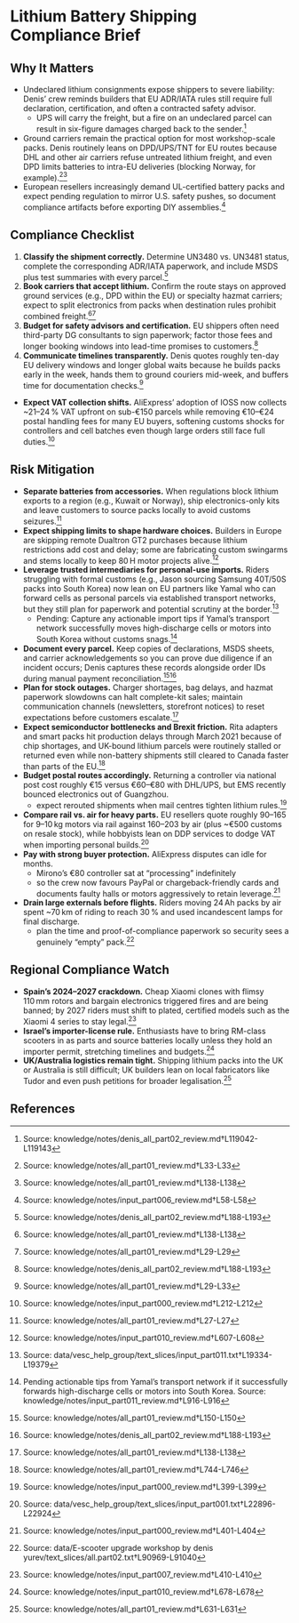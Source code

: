 # Lithium Battery Shipping Compliance Brief

## Why It Matters

- Undeclared lithium consignments expose shippers to severe liability: Denis’ crew reminds builders that EU ADR/IATA rules still require full declaration, certification, and often a contracted safety advisor.
  - UPS will carry the freight, but a fire on an undeclared parcel can result in six-figure damages charged back to the sender.[^1]
- Ground carriers remain the practical option for most workshop-scale packs. Denis routinely leans on DPD/UPS/TNT for EU routes because DHL and other air carriers refuse untreated lithium freight, and even DPD limits batteries to intra-EU deliveries (blocking Norway, for example).[^2][^3]
- European resellers increasingly demand UL-certified battery packs and expect pending regulation to mirror U.S. safety pushes, so document compliance artifacts before exporting DIY assemblies.[^4]

## Compliance Checklist

1. **Classify the shipment correctly.** Determine UN3480 vs. UN3481 status, complete the corresponding ADR/IATA paperwork, and include MSDS plus test summaries with every parcel.[^5]
2. **Book carriers that accept lithium.** Confirm the route stays on approved ground services (e.g., DPD within the EU) or specialty hazmat carriers; expect to split electronics from packs when destination rules prohibit combined freight.[^3][^6]
3. **Budget for safety advisors and certification.** EU shippers often need third-party DG consultants to sign paperwork; factor those fees and longer booking windows into lead-time promises to customers.[^5]
4. **Communicate timelines transparently.** Denis quotes roughly ten-day EU delivery windows and longer global waits because he builds packs early in the week, hands them to ground couriers mid-week, and buffers time for documentation checks.[^7]

- **Expect VAT collection shifts.** AliExpress’ adoption of IOSS now collects ~21–24 % VAT upfront on sub-€150 parcels while removing €10–€24 postal handling fees for many EU buyers, softening customs shocks for controllers and cell batches even though large orders still face full duties.[^8]

## Risk Mitigation

- **Separate batteries from accessories.** When regulations block lithium exports to a region (e.g., Kuwait or Norway), ship electronics-only kits and leave customers to source packs locally to avoid customs seizures.[^9]
- **Expect shipping limits to shape hardware choices.** Builders in Europe are skipping remote Dualtron GT2 purchases because lithium restrictions add cost and delay; some are fabricating custom swingarms and stems locally to keep 80 H motor projects alive.[^dualtron-ship]
- **Leverage trusted intermediaries for personal-use imports.** Riders struggling with formal customs (e.g., Jason sourcing Samsung 40T/50S packs into South Korea) now lean on EU partners like Yamal who can forward cells as personal parcels via established transport networks, but they still plan for paperwork and potential scrutiny at the border.[^10]
  - Pending: Capture any actionable import tips if Yamal’s transport network successfully moves high-discharge cells or motors into South Korea without customs snags.[^yamal-korea]
- **Document every parcel.** Keep copies of declarations, MSDS sheets, and carrier acknowledgements so you can prove due diligence if an incident occurs; Denis captures these records alongside order IDs during manual payment reconciliation.[^11][^5]
- **Plan for stock outages.** Charger shortages, bag delays, and hazmat paperwork slowdowns can halt complete-kit sales; maintain communication channels (newsletters, storefront notices) to reset expectations before customers escalate.[^3]
- **Expect semiconductor bottlenecks and Brexit friction.** Rita adapters and smart packs hit production delays through March 2021 because of chip shortages, and UK-bound lithium parcels were routinely stalled or returned even while non-battery shipments still cleared to Canada faster than parts of the EU.[^rita_shipping_delays]
- **Budget postal routes accordingly.** Returning a controller via national post cost roughly €15 versus €60–€80 with DHL/UPS, but EMS recently bounced electronics out of Guangzhou.
  - expect rerouted shipments when mail centres tighten lithium rules.[^12]
- **Compare rail vs. air for heavy parts.** EU resellers quote roughly $90–$165 for 9–10 kg motors via rail against $160–$203 by air (plus ~€500 customs on resale stock), while hobbyists lean on DDP services to dodge VAT when importing personal builds.[^ip001-freight]
- **Pay with strong buyer protection.** AliExpress disputes can idle for months.
  - Mirono’s €80 controller sat at “processing” indefinitely
  - so the crew now favours PayPal or chargeback-friendly cards and documents faulty halls or motors aggressively to retain leverage.[^13]
- **Drain large externals before flights.** Riders moving 24 Ah packs by air spent ~70 km of riding to reach 30 % and used incandescent lamps for final discharge.
  - plan the time and proof-of-compliance paperwork so security sees a genuinely “empty” pack.[^14]

## Regional Compliance Watch

- **Spain’s 2024–2027 crackdown.** Cheap Xiaomi clones with flimsy 110 mm rotors and bargain electronics triggered fires and are being banned; by 2027 riders must shift to plated, certified models such as the Xiaomi 4 series to stay legal.[^15]
- **Israel’s importer-license rule.** Enthusiasts have to bring RM-class scooters in as parts and source batteries locally unless they hold an importer permit, stretching timelines and budgets.[^israel-import]
- **UK/Australia logistics remain tight.** Shipping lithium packs into the UK or Australia is still difficult; UK builders lean on local fabricators like Tudor and even push petitions for broader legalisation.[^uk_aus_shipping]



## References

[^1]: Source: knowledge/notes/denis_all_part02_review.md†L119042-L119143
[^2]: Source: knowledge/notes/all_part01_review.md†L33-L33
[^3]: Source: knowledge/notes/all_part01_review.md†L138-L138
[^4]: Source: knowledge/notes/input_part006_review.md†L58-L58
[^5]: Source: knowledge/notes/denis_all_part02_review.md†L188-L193
[^6]: Source: knowledge/notes/all_part01_review.md†L29-L29
[^7]: Source: knowledge/notes/all_part01_review.md†L29-L33
[^8]: Source: knowledge/notes/input_part000_review.md†L212-L212
[^9]: Source: knowledge/notes/all_part01_review.md†L27-L27
[^dualtron-ship]: Source: knowledge/notes/input_part010_review.md†L607-L608
[^10]: Source: data/vesc_help_group/text_slices/input_part011.txt†L19334-L19379
[^yamal-korea]: Pending actionable tips from Yamal’s transport network if it successfully forwards high-discharge cells or motors into South Korea. Source: knowledge/notes/input_part011_review.md†L916-L916
[^11]: Source: knowledge/notes/all_part01_review.md†L150-L150
[^12]: Source: knowledge/notes/input_part000_review.md†L399-L399
[^13]: Source: knowledge/notes/input_part000_review.md†L401-L404
[^14]: Source: data/E-scooter upgrade workshop by denis yurev/text_slices/all.part02.txt†L90969-L91040
[^15]: Source: knowledge/notes/input_part007_review.md†L410-L410
[^ip001-freight]: Source: data/vesc_help_group/text_slices/input_part001.txt†L22896-L22924
[^israel-import]: Source: knowledge/notes/input_part010_review.md†L678-L678
[^uk_aus_shipping]: Source: knowledge/notes/all_part01_review.md†L631-L631
[^rita_shipping_delays]: Source: knowledge/notes/all_part01_review.md†L744-L746
